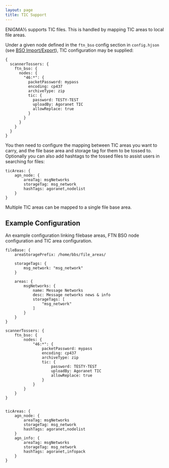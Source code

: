 ```yaml
---
layout: page
title: TIC Support
---
```

ENiGMA½ supports TIC files. This is handled by mapping TIC areas to local file areas.

Under a given node defined in the `ftn_bso` config section in `config.hjson` (see 
[BSO Import/Export](../messageareas/bso-import-export)), TIC configuration may be supplied:

```hjson
{
  scannerTossers: {
    ftn_bso: {
      nodes: {
        "46:*": {
          packetPassword: mypass
          encoding: cp437
          archiveType: zip
          tic: {
            password: TESTY-TEST
            uploadBy: Agoranet TIC
            allowReplace: true
          }
        }
      }
    }
  }
}
```

You then need to configure the mapping between TIC areas you want to carry, and the file 
base area and storage tag for them to be tossed to. Optionally you can also add hashtags to the tossed
files to assist users in searching for files:

````hjson
ticAreas: {
    agn_node: {
        areaTag: msgNetworks
        storageTag: msg_network
        hashTags: agoranet,nodelist
    }
}

````
Multiple TIC areas can be mapped to a single file base area. 

## Example Configuration

An example configuration linking filebase areas, FTN BSO node configuration and TIC area configuration.

````hjson
fileBase: {
    areaStoragePrefix: /home/bbs/file_areas/
    
    storageTags: {
        msg_network: "msg_network"
    }
    
    areas: {
        msgNetworks: {
            name: Message Networks
            desc: Message networks news & info
            storageTags: [
                "msg_network"
            ]
        }
    }
}

scannerTossers: {
    ftn_bso: {
        nodes: {
            "46:*": {
                packetPassword: mypass
                encoding: cp437
                archiveType: zip
                tic: {
                    password: TESTY-TEST
                    uploadBy: Agoranet TIC
                    allowReplace: true
                }
            }
        }
    }
}


ticAreas: {
    agn_node: {
        areaTag: msgNetworks
        storageTag: msg_network
        hashTags: agoranet,nodelist
    }
    agn_info: {
        areaTag: msgNetworks
        storageTag: msg_network
        hashTags: agoranet,infopack
    }
}
````